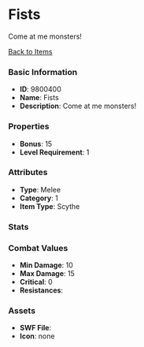 # Fists

Come at me monsters!

[Back to Items](../items.md)

### Basic Information

- **ID**: 9800400
- **Name**: Fists
- **Description**: Come at me monsters!

### Properties

- **Bonus**: 15
- **Level Requirement**: 1

### Attributes

- **Type**: Melee     
- **Category**: 1
- **Item Type**: Scythe

### Stats


### Combat Values

- **Min Damage**: 10
- **Max Damage**: 15
- **Critical**: 0
- **Resistances**: 

### Assets

- **SWF File**: 
- **Icon**: none


